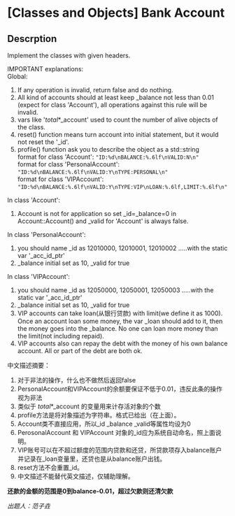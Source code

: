 # [Classes and Objects] Bank Account

## Descrption
Implement the classes with given headers.

IMPORTANT explanations:  
Global:  
1. If any operation is invalid, return false and do nothing.  
2. All kind of accounts should at least keep _balance not less than 0.01
(expect for class 'Account'), all operations against this rule will be
invalid.     
3. vars like '_total_*_account' used to count the number of alive objects of
the class.  
4. reset() function means turn account into initial statement, but it would not
reset the '_id'.  
5. profile() function ask you to describe the object as a std::string  
   format for class 'Account': `"ID:%d\nBALANCE:%.6lf\nVALID:N\n"`      
   format for class 'PersonalAccount':
`"ID:%d\nBALANCE:%.6lf\nVALID:Y\nTYPE:PERSONAL\n"  `   
   format for class 'VIPAccount':
`"ID:%d\nBALANCE:%.6lf\nVALID:Y\nTYPE:VIP\nLOAN:%.6lf,LIMIT:%.6lf\n"`   
  
In class 'Account':  
1. Account is not for application so set _id=_balance=0 in Account::Account()
and _valid for 'Account' is always false.  
  
In class 'PersonalAccount':  
1. you should name _id as 12010000, 12010001, 12010002 .....with the static var
'_acc_id_ptr'  
2. _balance initial set as 10, _valid for true  
  
In class 'VIPAccount':  
1. you should name _id as 12050000, 12050001, 12050003 .....with the static var
'_acc_id_ptr'  
2. _balance initial set as 10, _valid for true  
3. VIP accounts can take loan(从银行贷款) with limit(we define it as 1000). Once an
account loan some money, the var _loan should add to it, then the money goes
into the _balance. No one can loan more money than the limit(not including
repaid).  
4. VIP accounts also can repay the debt with the money of his own balance
account. All or part of the debt are both ok.

中文描述摘要：  
1. 对于非法的操作，什么也不做然后返回false  
2. PersonalAccount和VIPAccount的余额要保证不低于0.01，违反此条的操作视为非法  
3. 类似于 _total_*_account 的变量用来计存活对象的个数  
4. profile方法是将对象描述为字符串。格式已给出（在上面）。  
5. Account类不直接应用，所以_id _balance _valid等属性均设为0  
6. PerosonalAccount 和 VIPAccount 对象的_id应为系统自动命名，照上面说明。  
7. VIP账号可以在不超过额度的范围内贷款和还贷，所贷款项存入balance账户并记录在_loan变量里，还贷也是从balance账户出钱。  
8. reset方法不会重置_id。  
9. 中文描述不能替代英文描述，仅辅助理解。  

**还款的金额的范围是0到balance-0.01，超过欠款则还清欠款**

*出题人：范子垚*
